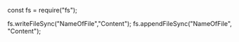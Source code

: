 const fs = require("fs");

fs.writeFileSync("NameOfFile","Content");
fs.appendFileSync("NameOfFile", "Content");
